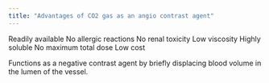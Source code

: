 ```yaml
---
title: "Advantages of CO2 gas as an angio contrast agent"
---
```

Readily available
No allergic reactions
No renal toxicity
Low viscosity
Highly soluble
No maximum total dose
Low cost

Functions as a negative contrast agent by briefly displacing blood volume in the lumen of the vessel.


